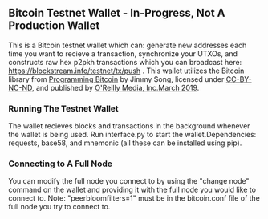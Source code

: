 ## Bitcoin Testnet Wallet - In-Progress, Not A Production Wallet
This is a Bitcoin testnet wallet which can: generate new addresses each time you want to recieve a transaction, synchronize your UTXOs, and constructs raw hex p2pkh transactions which you can broadcast here: https://blockstream.info/testnet/tx/push . 
This wallet utilizes the Bitcoin library from [Programming Bitcoin](https://www.oreilly.com/library/view/programming-bitcoin/9781492031482/) by Jimmy Song, licensed under [CC-BY-NC-ND](https://creativecommons.org/licenses/by-nc-nd/4.0/legalcode), and published by [O'Reilly Media, Inc.March 2019](https://learning.oreilly.com/library/publisher/oreilly-media-inc/). 

### Running The Testnet Wallet
The wallet recieves blocks and transactions in the background whenever the wallet is being used. Run interface.py to start the wallet.Dependencies: requests, base58, and mnemonic (all these can be installed using pip).

### Connecting to A Full Node
You can modify the full node you connect to by using the "change node" command on the wallet and providing it with the full node you would like to connect to.
Note: "peerbloomfilters=1" must be in the bitcoin.conf file of the full node you try to connect to.
